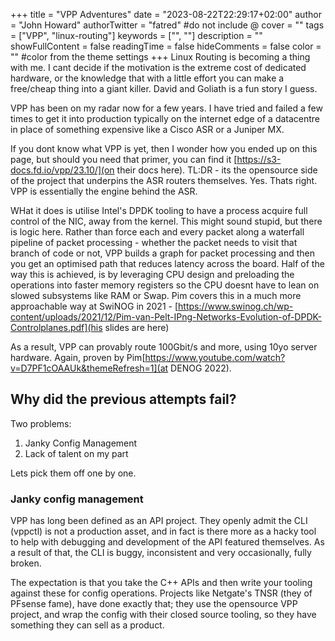 +++
title = "VPP Adventures"
date = "2023-08-22T22:29:17+02:00"
author = "John Howard"
authorTwitter = "fatred" #do not include @
cover = ""
tags = ["VPP", "linux-routing"]
keywords = ["", ""]
description = ""
showFullContent = false
readingTime = false
hideComments = false
color = "" #color from the theme settings
+++
Linux Routing is becoming a thing with me. I cant decide if the motivation is the extreme cost of dedicated hardware, or the knowledge that with a little effort you can make a free/cheap thing into a giant killer. David and Goliath is a fun story I guess.

VPP has been on my radar now for a few years. I have tried and failed a few times to get it into production typically on the internet edge of a datacentre in place of something expensive like a Cisco ASR or a Juniper MX.

If you dont know what VPP is yet, then I wonder how you ended up on this page, but should you need that primer, you can find it [https://s3-docs.fd.io/vpp/23.10/](on their docs here). TL:DR - its the opensource side of the project that underpins the ASR routers themselves. Yes. Thats right. VPP is essentially the engine behind the ASR.

WHat it does is utilise Intel's DPDK tooling to have a process acquire full control of the NIC, away from the kernel. This might sound stupid, but there is logic here. Rather than force each and every packet along a waterfall pipeline of packet processing - whether the packet needs to visit that branch of code or not, VPP builds a graph for packet processing and then you get an optimised path that reduces latency across the board. Half of the way this is achieved, is by leveraging CPU design and preloading the operations into faster memory registers so the CPU doesnt have to lean on slowed subsystems like RAM or Swap. Pim covers this in a much more approachable way at SwiNOG in 2021 - [https://www.swinog.ch/wp-content/uploads/2021/12/Pim-van-Pelt-IPng-Networks-Evolution-of-DPDK-Controlplanes.pdf](his slides are here)

As a result, VPP can provably route 100Gbit/s and more, using 10yo server hardware. Again, proven by Pim[https://www.youtube.com/watch?v=D7PF1cOAAUk&themeRefresh=1](at DENOG 2022).

## Why did the previous attempts fail?

Two problems:

1. Janky Config Management
2. Lack of talent on my part

Lets pick them off one by one.

### Janky config management

VPP has long been defined as an API project. They openly admit the CLI (vppctl) is not a production asset, and in fact is there more as a hacky tool to help with debugging and development of the API featured themselves. As a result of that, the CLI is buggy, inconsistent and very occasionally, fully broken.

The expectation is that you take the C++ APIs and then write your tooling against these for config operations. Projects like Netgate's TNSR (they of PFsense fame), have done exactly that; they use the opensource VPP project, and wrap the config with their closed source tooling, so they have something they can sell as a product.